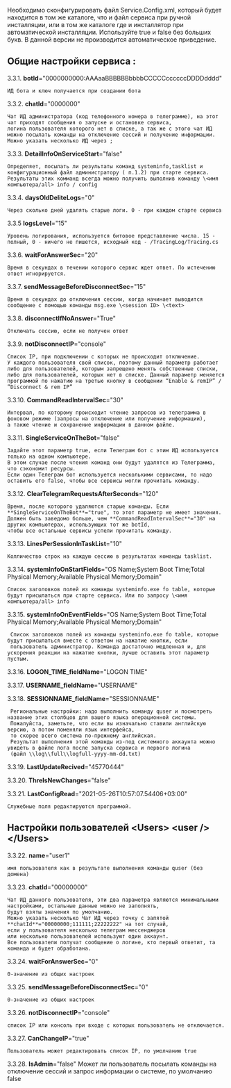 Необходимо сконфигурировать файл Service.Config.xml, который будет находится в том же каталоге, что и файл сервиса при ручной инсталляции, или в том же каталоге где и инсталлятор при автоматической инсталляции.
Используйте true и false без больших букв.  В данной версии не производится автоматическое приведение.
    
## Общие настройки сервиса <ServiceConfig/>:

3.3.1.  **botId**="0000000000:AAAaaBBBBBBbbbbCCCCCccccccDDDDdddd"

    ИД бота и ключ получается при создании бота

3.3.2.  **chatId**="0000000"
    
    Чат ИД администратора (код телефонного номера в телеграмме), на этот чат приходят сообщения о запуске и остановке сервиса, 
    логина пользователя которого нет в списке, а так же с этого чат ИД можно посылать команды на отключение сессий и получение информации. 
    Можно указать несколько ИД через ;

3.3.3.  **DetailInfoOnServiceStart**="false"

    Определяет, посылать ли результаты команд systeminfo,tasklist и конфигурационный файл администратору ( п.1.2) при старте сервиса.
    Результаты этих комманд всегда можно получить выполнив команду \<имя компьютера/all> info / config

3.3.4.  **daysOldDeliteLogs**="0"

    Через сколько дней удалять старые логи. 0 - при каждом старте сервиса

3.3.5  **logsLevel**="15"
   
    Уровень логирования, используется битовое представление числа. 15 - полный, 0 - ничего не пишется, исходный код - /TracingLog/Tracing.cs
 
3.3.6.  **waitForAnswerSec**="20"

    Время в секундах в течении которого сервис ждет ответ. По истечению ответ игнорируется.

3.3.7.  **sendMessageBeforeDisconnectSec**="15"

    Время в секундах до отключения сессии, когда начинает выводится сообщение с помощью команды msg.exe \<session ID> \<text>

3.3.8.  **disconnectIfNoAnswer**="True"

    Отключать сессию, если не получен ответ

3.3.9.  **notDisconnectIP**="console"

    Список IP, при подключении с которых не происходит отключение. 
    У каждого пользователя свой список, поэтому данный параметр работает либо для пользователей, которым запрещено менять собственные списки, либо для пользователей, которых нет в списке. Данный параметр меняется  программой по нажатию на третью кнопку в сообщении “Enable & remIP” / ”Disconnect & rem IP”

3.3.10.  **CommandReadIntervalSec**="30"

    Интервал, по которому происходит чтение запросов из телеграмма в  фоновом режиме (запросы на отключение или получение информации), 
    а также чтение и сохранение информации в данном файле.

3.3.11. **SingleServiceOnTheBot**="false"

    Задайте этот параметр true, если Телеграм бот с этим ИД используется только на одном компьютере. 
    В этом случае после чтения команд они будут удалятся из Телеграмма, что сэкономит ресурсы. 
    Если один Телеграм бот используется несколькими сервисами, то надо оставить его false, чтобы все сервисы могли прочитать команду.

3.3.12. **ClearTelegramRequestsAfterSeconds**="120"

    Время, после которого удаляются старые команды. Если **SingleServiceOnTheBot**="true", то этот параметр не имеет значения. 
    Должен быть заведомо больше, чем **CommandReadIntervalSec**="30" на других компьютерах, использующих тот же botId, 
    чтобы все остальные сервисы успели прочитать команду.

3.3.13. **LinesPerSessionInTaskList**="10"
    
    Колличество строк на каждую сессию в результатах команды tasklist.

3.3.14. **systemInfoOnStartFields**="OS Name;System Boot Time;Total Physical Memory;Available Physical Memory;Domain"
    
    Список заголовков полей из команды systeminfo.exe fo table, которые будут присылаться при старте сервиса. Или по запросу \<имя компьютера/all> info

3.3.15. **systemInfoOnEventFields**="OS Name;System Boot Time;Total Physical Memory;Available Physical Memory;Domain"
    
     Список заголовков полей из команды systeminfo.exe fo table, которые будут присылаться вместе с ответом на нажатие кнопки, если
     пользователь администратор. Команда достаточно медленная и, для ускорения реакции на нажатие кнопки, лучше оставить этот параметр пустым.

3.3.16. **LOGON_TIME**\_**fieldName**="LOGON TIME"

3.3.17. **USERNAME_fieldName**="USERNAME"

3.3.18. **SESSIONNAME_fieldName**="SESSIONNAME"

     Региональные настройки: надо выполнить команду quser и посмотреть название этих столбцов для вашего языка операционной системы.
     Пожалуйста, заметьте, что если вы изначально ставили английскую версию, а потом поменяли язык интерфейса, 
     то скорее всего система по-прежнему английская. 
     Результат выполнения этой команды из-под системного аккаунта можно увидеть в файле лога после запуска сервиса и первого логина
     (файл \\log\\full\\logfull-yyyy-mm-dd.txt)

3.3.19. **LastUpdateRecived**="45770444"

3.3.20. **ThreIsNewChanges**="false"

3.3.21. **LastConfigRead**="2021-05-26T10:57:07.54406+03:00"

    Служебные поля редактируются программой.

## Настройки пользователей \<Users> \<user /> \</Users></span>

3.3.22.  **name**="user1"

    имя пользователя как в результате выполнения команды quser (без домена)

3.3.23.  **chatId**="00000000"

    Чат ИД данного пользователя, эти два параметра являются минимальными настройками, остальные данные можно не заполнять, 
    будут взяты значения по умолчанию.
    Можно указать несколько Чат ИД через точку с запятой **chatId**="00000000;111111;22222222" на тот случай, 
    если у пользователя несколько телеграм мессенджеров 
    или несколько пользователей используют один аккаунт. 
    Все пользователи получат сообщение о логине, кто первый ответит, та команда и будет обработана.

3.3.24.  **waitForAnswerSec**="0" 

    0-значение из общих настроек

3.3.25.  **sendMessageBeforeDisconnectSec**="0" 

    0-значение из общих настроек

3.3.26.  **notDisconnectIP**="console" 

    список IP или консоль при входе с которых пользователь не отключается.

3.3.27. **CanChangeIP**="true"
     
    Пользователь может редактировать список IP, по умолчанию true

3.3.28.  **IsAdmin**="false"
    Может ли пользователь посылать команды на отключение сессий и запрос информации о системе, по умолчанию false
